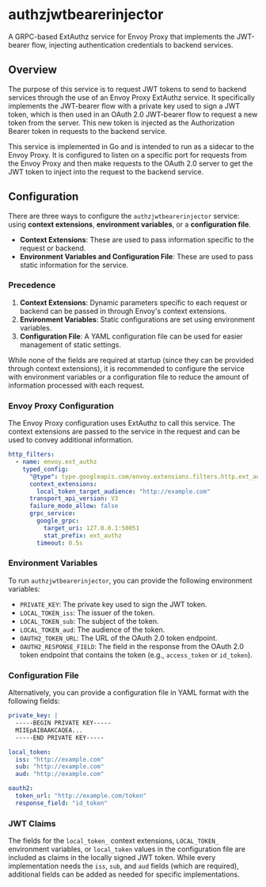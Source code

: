 # authzjwtbearerinjector

A GRPC-based ExtAuthz service for Envoy Proxy that implements the JWT-bearer flow, injecting authentication credentials to backend services.

## Overview

The purpose of this service is to request JWT tokens to send to backend services through the use of an Envoy Proxy ExtAuthz service. It specifically implements the JWT-bearer flow with a private key used to sign a JWT token, which is then used in an OAuth 2.0 JWT-bearer flow to request a new token from the server. This new token is injected as the Authorization Bearer token in requests to the backend service.

This service is implemented in Go and is intended to run as a sidecar to the Envoy Proxy. It is configured to listen on a specific port for requests from the Envoy Proxy and then make requests to the OAuth 2.0 server to get the JWT token to inject into the request to the backend service.

## Configuration

There are three ways to configure the `authzjwtbearerinjector` service: using **context extensions**, **environment variables**, or a **configuration file**.

- **Context Extensions**: These are used to pass information specific to the request or backend.
- **Environment Variables and Configuration File**: These are used to pass static information for the service.

### Precedence

1. **Context Extensions**: Dynamic parameters specific to each request or backend can be passed in through Envoy's context extensions.
2. **Environment Variables**: Static configurations are set using environment variables.
3. **Configuration File**: A YAML configuration file can be used for easier management of static settings.

While none of the fields are required at startup (since they can be provided through context extensions), it is recommended to configure the service with environment variables or a configuration file to reduce the amount of information processed with each request.

### Envoy Proxy Configuration

The Envoy Proxy configuration uses ExtAuthz to call this service. The context extensions are passed to the service in the request and can be used to convey additional information.

```yaml
http_filters:
  - name: envoy.ext_authz
    typed_config:
      "@type": type.googleapis.com/envoy.extensions.filters.http.ext_authz.v3.ExtAuthz
      context_extensions:
        local_token_target_audience: "http://example.com"
      transport_api_version: V3
      failure_mode_allow: false
      grpc_service:
        google_grpc:
          target_uri: 127.0.0.1:50051
          stat_prefix: ext_authz
        timeout: 0.5s
```

### Environment Variables

To run `authzjwtbearerinjector`, you can provide the following environment variables:

- `PRIVATE_KEY`: The private key used to sign the JWT token.
- `LOCAL_TOKEN_iss`: The issuer of the token.
- `LOCAL_TOKEN_sub`: The subject of the token.
- `LOCAL_TOKEN_aud`: The audience of the token.
- `OAUTH2_TOKEN_URL`: The URL of the OAuth 2.0 token endpoint.
- `OAUTH2_RESPONSE_FIELD`: The field in the response from the OAuth 2.0 token endpoint that contains the token (e.g., `access_token` or `id_token`).

### Configuration File

Alternatively, you can provide a configuration file in YAML format with the following fields:

```yaml
private_key: |
  -----BEGIN PRIVATE KEY-----
  MIIEpAIBAAKCAQEA...
  -----END PRIVATE KEY-----

local_token:
  iss: "http://example.com"
  sub: "http://example.com"
  aud: "http://example.com"

oauth2:
  token_url: "http://example.com/token"
  response_field: "id_token"
```

### JWT Claims

The fields for the `local_token_` context extensions, `LOCAL_TOKEN_` environment variables, or `local_token` values in the configuration file are included as claims in the locally signed JWT token. While every implementation needs the `iss`, `sub`, and `aud` fields (which are required), additional fields can be added as needed for specific implementations.
